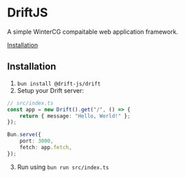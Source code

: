 # DriftJS

A simple WinterCG compaitable web application framework.

[Installation](#installation)

## Installation

1. `bun install @drift-js/drift`
2. Setup your Drift server:

```ts
// src/index.ts
const app = new Drift().get("/", () => {
    return { message: "Hello, World!" };
});

Bun.serve({
    port: 3000,
    fetch: app.fetch,
});
```

3. Run using `bun run src/index.ts`
